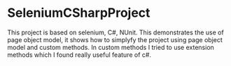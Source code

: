 # SeleniumCSharpProject
 This project is based on selenium, C#, NUnit. This demonstrates the use of page object model, it shows how to simplyfy the project using page object model and custom methods.
 In custom methods I tried to use extension methods which I found really useful feature of c#.
